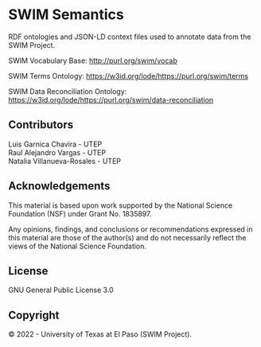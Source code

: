 # SWIM Semantics

RDF ontologies and JSON-LD context files used to annotate data from the SWIM Project.   

SWIM Vocabulary Base: http://purl.org/swim/vocab

SWIM Terms Ontology: https://w3id.org/lode/https://purl.org/swim/terms

SWIM Data Reconciliation Ontology: https://w3id.org/lode/https://purl.org/swim/data-reconciliation 

## Contributors
Luis Garnica Chavira - UTEP   
Raul Alejandro Vargas - UTEP   
Natalia Villanueva-Rosales - UTEP   

## Acknowledgements
This material is based upon work supported by the National Science Foundation (NSF) under Grant No. 1835897.   

Any opinions, findings, and conclusions or recommendations expressed in this material are those of the author(s) and do not necessarily reflect the views of the National Science Foundation.  

## License
GNU General Public License 3.0

## Copyright
© 2022 - University of Texas at El Paso (SWIM Project).